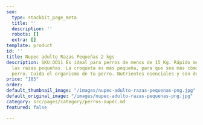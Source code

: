 ```yaml
---
seo:
  type: stackbit_page_meta
  title: ''
  description: ''
  robots: []
  extra: []
template: product
id: ''
title: Nupec adulto Razas Pequeñas 2 kgs
description: SKU:OO11 Es ideal para perros de menos de 15 Kg. Rápido metabolismo de
  las razas pequeñas. La croqueta es más pequeña, para que sea más cómodo para tu
  perro. Cuida el organismo de tu perro. Nutrientes esenciales y son de fácil digestión.
price: "185"
order: 
default_thumbnail_image: "/images/nupec-adulto-razas-pequenas-png.jpg"
default_original_image: "/images/nupec-adulto-razas-pequenas-png.jpg"
category: src/pages/category/perros-nupec.md
featured: false

---
```

